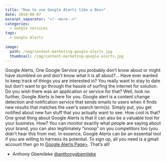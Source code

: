 ```yaml
---
title: "How to use Google Alerts like a Boss"
date: 2018-08-07
excerpt_separator: "<!--more-->"
categories:
  - Google services
tags:
  - Google Alerts
  
image: 
  path: /img/content-marketing-google-alerts.jpg
  thumbnail: /img/content-marketing-google-alerts.jpg
---
```


Google Alerts, One Google Service you probably don’t know about or might have stumbled on and don't know what it is all about?... Have ever wanted to keep track of things you are interested in?<!--more--> You really want to stay to date but don’t want to go through the hassle of surfing the internet for solution. Do you wish there was an application or service for that? Well, look no further, Google Alerts is here for you. 
Google alert is a content change detection and notification service that sends emails to users when it finds new results that matches the user’s search term(s). Simply put, you get notified about new fun stuff that you actually want to see. How cool is that?
One great thing about Google Alerts is that it can also be a valuable tool for your business. How? You can monitor exactly what people are saying about your brand, you can also legitimately “snoop” on you competitors too (you didn’t hear this from me). In essence, Google Alerts can be an essential tool if you are willing to harness its potential. To sign up, all you need is a gmail account then go to [Google Alerts Page>](https://www.google.com/alerts). That’s all!

- Anthony Gbemileke
[@anthonygbemileke](https://www.instagram.com/anthonygbemileke)
